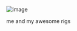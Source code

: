 ![image](https://github.com/user-attachments/assets/f927d883-a41a-49fa-9bd4-6e5d1e1f5f22)

me and my awesome rigs
